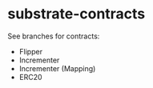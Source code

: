 # substrate-contracts

See branches for contracts:
- Flipper
- Incrementer
- Incrementer (Mapping)
- ERC20
